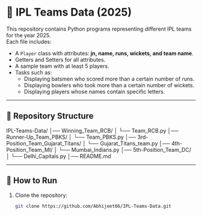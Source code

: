 # 🏏 IPL Teams Data (2025)

This repository contains Python programs representing different IPL teams for the year 2025.  
Each file includes:
- A `Player` class with attributes: **jn, name, runs, wickets, and team name**.
- Getters and Setters for all attributes.
- A sample team with at least 5 players.
- Tasks such as:
  - Displaying batsmen who scored more than a certain number of runs.
  - Displaying bowlers who took more than a certain number of wickets.
  - Displaying players whose names contain specific letters.

---

## 📂 Repository Structure
IPL-Teams-Data/
│── Winning_Team_RCB/
│   └── Team_RCB.py
│── Runner-Up_Team_PBKS/
│   └── Team_PBKS.py
│── 3rd-Position_Team_Gujarat_Titans/
│   └── Gujarat_Titans_team.py
│── 4th-Position_Team_MI/
│   └── Mumbai_Indians.py
│── 5th-Position_Team_DC/
│   └── Delhi_Capitals.py
│── README.md

---

## 🚀 How to Run

1. Clone the repository:
   ```bash
   git clone https://github.com/Abhijeet66/IPL-Teams-Data.git
